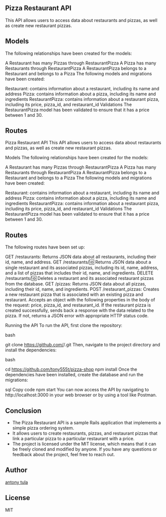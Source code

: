 ## Pizza Restaurant API
This API allows users to access data about restaurants and pizzas, as well as create new restaurant pizzas.

## Models
The following relationships have been created for the models:

A Restaurant has many Pizzas through RestaurantPizza
A Pizza has many Restaurants through RestaurantPizza
A RestaurantPizza belongs to a Restaurant and belongs to a Pizza
The following models and migrations have been created:

Restaurant: contains information about a restaurant, including its name and address
Pizza: contains information about a pizza, including its name and ingredients
RestaurantPizza: contains information about a restaurant pizza, including its price, pizza_id, and restaurant_id
Validations
The RestaurantPizza model has been validated to ensure that it has a price between 1 and 30.

## Routes
Pizza Restaurant API
This API allows users to access data about restaurants and pizzas, as well as create new restaurant pizzas.

Models
The following relationships have been created for the models:

A Restaurant has many Pizzas through RestaurantPizza
A Pizza has many Restaurants through RestaurantPizza
A RestaurantPizza belongs to a Restaurant and belongs to a Pizza
The following models and migrations have been created:

Restaurant: contains information about a restaurant, including its name and address
Pizza: contains information about a pizza, including its name and ingredients
RestaurantPizza: contains information about a restaurant pizza, including its price, pizza_id, and restaurant_id
Validations
The RestaurantPizza model has been validated to ensure that it has a price between 1 and 30.

## Routes
The following routes have been set up:

GET /restaurants: Returns JSON data about all restaurants, including their id, name, and address.
GET /restaurants/:id: Returns JSON data about a single restaurant and its associated pizzas, including its id, name, address, and a list of pizzas that includes their id, name, and ingredients.
DELETE /restaurants/:id: Deletes a restaurant and its associated restaurant pizzas from the database.
GET /pizzas: Returns JSON data about all pizzas, including their id, name, and ingredients.
POST /restaurant_pizzas: Creates a new restaurant pizza that is associated with an existing pizza and restaurant. Accepts an object with the following properties in the body of the request: price, pizza_id, and restaurant_id. If the restaurant pizza is created successfully, sends back a response with the data related to the pizza. If not, returns a JSON error with appropriate HTTP status code.

Running the API
To run the API, first clone the repository:

bash

git clone https://github.com/<tony555t>/<pizza-shop>.git
Then, navigate to the project directory and install the dependencies:

bash

cd <https://github.com/tony555t/pizza-shop>
npm install
Once the dependencies have been installed, create the database and run the migrations:




sql
Copy code
npm start
You can now access the API by navigating to http://localhost:3000 in your web browser or by using a tool like Postman.


## Conclusion 

 - The Pizza Restaurant API is a sample Rails application that implements a simple pizza ordering system. 
 - It allows users to create restaurants, pizzas, and restaurant pizzas that link a particular pizza to a particular restaurant with a price. 
 - The project is licensed under the MIT license, which means that it can be freely cloned and modified by anyone. If you have any questions or feedback about the project, feel free to reach out.
 ## Author
  [antony tula](https://github.com/tony555t)

 ## License
  MIT